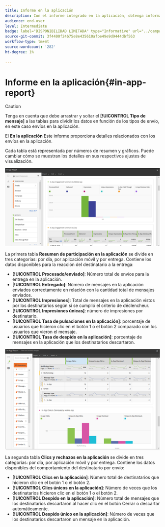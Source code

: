 ```yaml
---
title: Informe en la aplicación
description: Con el informe integrado en la aplicación, obtenga información sobre el éxito de los mensajes integrados en la aplicación.
audience: end-user
level: Intermediate
badge: label="DISPONIBILIDAD LIMITADA" type="Informative" url="../campaign-standard-migration-home.md" tooltip="Restringido a usuarios migrados por el Campaign Standard"
source-git-commit: 3f4400f24b75e8e435610afbe49e9d9444dbf563
workflow-type: tm+mt
source-wordcount: '282'
ht-degree: 1%

---
```


# Informe en la aplicación{#in-app-report}

>[!CAUTION]
>
>Tenga en cuenta que debe arrastrar y soltar el **[!UICONTROL Tipo de mensaje]** a las tablas para dividir los datos en función de los tipos de envío, en este caso envíos en la aplicación.

El **En la aplicación** Este informe proporciona detalles relacionados con los envíos en la aplicación.

Cada tabla está representada por números de resumen y gráficos. Puede cambiar cómo se muestran los detalles en sus respectivos ajustes de visualización.

![](assets/inapp_report.png)

La primera tabla **Resumen de participación en la aplicación** se divide en tres categorías: por día, por aplicación móvil y por entrega. Contiene los datos disponibles para la reacción del destinatario a la entrega:

* **[!UICONTROL Procesado/enviado]**: Número total de envíos para la entrega en la aplicación.
* **[!UICONTROL Entregado]**: Número de mensajes en la aplicación enviados correctamente en relación con la cantidad total de mensajes enviados.
* **[!UICONTROL Impresiones]**: Total de mensajes en la aplicación vistos por los destinatarios según si se cumplió el criterio de déclencheur.
* **[!UICONTROL Impresiones únicas]**: número de impresiones por destinatario.
* **[!UICONTROL Tasa de pulsaciones en la aplicación]**: porcentaje de usuarios que hicieron clic en el botón 1 o el botón 2 comparado con los usuarios que vieron el mensaje.
* **[!UICONTROL Tasa de despido en la aplicación]**: porcentaje de mensajes en la aplicación que los destinatarios descartaron.

![](assets/inapp_report_1.png)

La segunda tabla **Clics y rechazos en la aplicación** se divide en tres categorías: por día, por aplicación móvil y por entrega. Contiene los datos disponibles del comportamiento del destinatario por envío:

* **[!UICONTROL Clics en la aplicación]**: Número total de destinatarios que hicieron clic en el botón 1 o el botón 2.
* **[!UICONTROL Clics únicos en la aplicación]**: Número de veces que los destinatarios hicieron clic en el botón 1 o el botón 2.
* **[!UICONTROL Despido en la aplicación]**: Número total de mensajes que los destinatarios descartaron al hacer clic en el botón Cerrar o descartar automáticamente.
* **[!UICONTROL Despido único en la aplicación]**: Número de veces que los destinatarios descartaron un mensaje en la aplicación.
